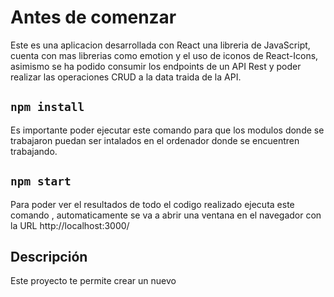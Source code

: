 # Antes de comenzar

Este es una aplicacion desarrollada con React una libreria de JavaScript, cuenta con mas librerias como emotion y el uso de iconos de React-Icons, 
asimismo se ha podido consumir los endpoints de un API Rest y poder realizar las operaciones CRUD  a la data traida de la API.

## `npm install`

Es importante poder ejecutar este comando para que los modulos donde se trabajaron puedan ser intalados en el ordenador donde se encuentren trabajando.

## `npm start`

Para poder ver el resultados de todo el codigo realizado ejecuta este comando , automaticamente se va a abrir una ventana en el navegador con la URL 
http://localhost:3000/

## Descripción

Este proyecto te permite crear un nuevo 

